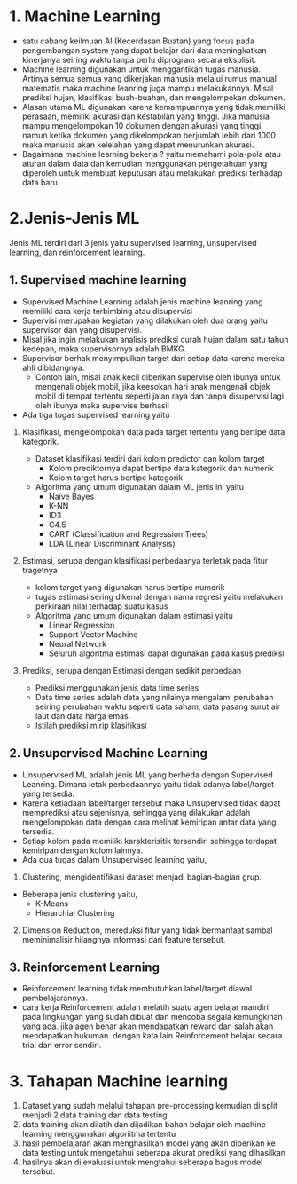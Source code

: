 # 1. Machine Learning
-	satu cabang keilmuan AI (Kecerdasan Buatan) yang focus pada pengembangan system yang dapat belajar dari data meningkatkan kinerjanya seiring waktu tanpa perlu diprogram secara eksplisit.
-	Machine learning digunakan untuk menggantikan tugas manusia. Artinya semua semua yang dikerjakan manusia melalui rumus manual matematis maka machine leanring juga mampu melakukannya. Misal prediksi hujan, klasifikasi buah-buahan, dan mengelompokan dokumen. 
-	Alasan utama ML digunakan karena kemampuannya yang tidak memiliki perasaan, memiliki akurasi dan kestabilan yang tinggi. Jika manusia mampu mengelompokan 10 dokumen dengan akurasi yang tinggi, namun ketika dokumen yang dikelompokan berjumlah lebih dari 1000 maka manusia akan kelelahan yang dapat menurunkan akurasi.
-	Bagaimana machine learning bekerja ? yaitu memahami pola-pola atau aturan dalam data dan kemudian menggunakan pengetahuan yang diperoleh untuk membuat keputusan atau melakukan prediksi terhadap data baru.

# 2.Jenis-Jenis ML
Jenis ML terdiri dari 3 jenis yaitu supervised learning, unsupervised learning, dan reinforcement learning.

## 1. Supervised machine learning 
- Supervised Machine Learning adalah jenis machine leanring yang memiliki cara kerja terbimbing atau disupervisi
-	Supervisi merupakan kegiatan yang dilakukan oleh dua orang yaitu supervisor dan yang disupervisi.
  - Misal jika ingin melakukan analisis prediksi curah hujan dalam satu tahun kedepan, maka supervisornya adalah BMKG.
  - Supervisor berhak menyimpulkan target dari setiap data karena mereka ahli dibidangnya. 
    - Contoh lain, misal anak kecil diberikan supervise oleh ibunya untuk mengenali objek mobil, jika keesokan hari anak mengenali objek mobil di tempat tertentu seperti jalan raya dan tanpa disupervisi lagi oleh ibunya maka supervise berhasil
-	Ada tiga tugas supervised learning yaitu
1. Klasifikasi, mengelompokan data pada target tertentu yang bertipe data kategorik. 
    - Dataset klasifikasi terdiri dari kolom predictor dan kolom target
      - Kolom prediktornya dapat bertipe data kategorik dan numerik
      - Kolom target harus bertipe kategorik
    - Algoritma yang umum digunakan dalam ML jenis ini yaitu 
      - Naïve Bayes
      - K-NN
      - ID3
      - C4.5
      - CART (Classification and Regression Trees)
      - LDA (Linear Discriminant Analysis)

2. Estimasi, serupa dengan klasifikasi perbedaanya terletak pada fitur tragetnya 
    - kolom target yang digunakan harus bertipe numerik
    - tugas estimasi sering dikenal dengan nama regresi yaitu melakukan perkiraan nilai terhadap suatu kasus
    - Algoritma yang umum digunakan dalam estimasi yaitu
      - Linear Regression
      - Support Vector Machine 
      - Neural Network
      - Seluruh algoritma estimasi dapat digunakan pada kasus prediksi

3. Prediksi, serupa dengan Estimasi dengan sedikit perbedaan 
    - Prediksi menggunakan jenis data time series
    - Data time series adalah data yang nilainya mengalami perubahan seiring perubahan waktu seperti data saham, data pasang surut air laut dan data harga emas.
    - Istilah prediksi mirip klasifikasi 


## 2. Unsupervised Machine Learning
-	Unsupervised ML adalah jenis ML yang berbeda dengan Supervised Leanring. Dimana letak perbedaannya yaitu tidak adanya label/target yang tersedia. 
-	Karena ketiadaan label/target tersebut maka Unsupervised tidak dapat memprediksi atau sejenisnya, sehingga yang dilakukan adalah mengelompokan data dengan cara melihat kemiripan antar data yang tersedia.
-	Setiap kolom pada memiliki karakterisitik tersendiri sehingga terdapat kemiripan dengan kolom lainnya. 
- Ada dua tugas dalam Unsupervised learning yaitu,  
1. Clustering, mengidentifikasi dataset menjadi bagian-bagian grup.
  - Beberapa jenis clustering yaitu,
    - K-Means
    - Hierarchial Clustering
2. Dimension Reduction, mereduksi fitur yang tidak bermanfaat sambal meminimalisir hilangnya informasi dari feature tersebut.


## 3. Reinforcement Learning
- Reinforcement learning tidak membutuhkan label/target diawal pembelajarannya.
- cara kerja Reinforcement adalah melatih suatu agen belajar mandiri  pada lingkungan yang sudah dibuat dan mencoba segala kemungkinan yang ada. jika agen benar akan mendapatkan reward dan salah akan mendapatkan hukuman. dengan kata lain Reinforcement belajar secara trial dan error sendiri. 


# 3. Tahapan Machine learning 
1. Dataset yang sudah melalui tahapan pre-processing kemudian di split menjadi 2 data training dan data testing
2. data training akan dilatih dan dijadikan bahan belajar oleh machine learning menggunakan algoriitma tertentu
3. hasil pembelajaran akan menghasilkan model yang akan diberikan ke data testing untuk mengetahui seberapa akurat prediksi yang dihasilkan
4. hasilnya akan di evaluasi untuk mengtahui seberapa bagus model tersebut.
